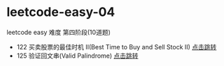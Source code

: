 # leetcode-easy-04

leetcode easy 难度 第四阶段(10道题)

* 122 买卖股票的最佳时机 II(Best Time to Buy and Sell Stock II) [点击跳转](./src/main/java/org/cdp/skill/leetcode/BestTimeToBuyAndSellStockII.java)
* 125 验证回文串(Valid Palindrome) [点击跳转](./src/main/java/org/cdp/skill/leetcode/ValidPalindrome.java)